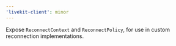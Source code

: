```yaml
---
'livekit-client': minor
---
```


Expose `ReconnectContext` and `ReconnectPolicy`, for use in custom reconnection implementations.

